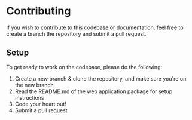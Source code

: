 # Contributing
If you wish to contribute to this codebase or documentation, feel free to create a branch the repository and submit a pull request.

## Setup
To get ready to work on the codebase, please do the following:

1. Create a new branch & clone the repository, and make sure you're on the new branch
2. Read the README.md of the web application package for setup instructions
3. Code your heart out!
4. Submit a pull request